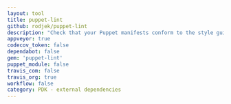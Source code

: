 ```yaml
---
layout: tool
title: puppet-lint
github: rodjek/puppet-lint
description: "Check that your Puppet manifests conform to the style guide."
appveyor: true
codecov_token: false
dependabot: false
gem: 'puppet-lint'
puppet_module: false
travis_com: false
travis_org: true
workflow: false
category: PDK - external dependencies
---
```

